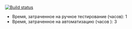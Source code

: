 [![Build status](https://ci.appveyor.com/api/projects/status/4q1xxt6qm845ea8h?svg=true)](https://ci.appveyor.com/project/KateMila/testmodepatterns2)

* Время, затраченное на ручное тестирование (часов): 1
* Время, затраченное на автоматизацию (часов ): 3

